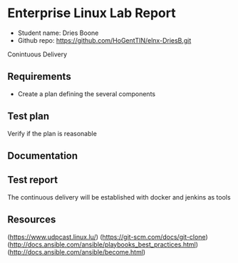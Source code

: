 # Enterprise Linux Lab Report

- Student name: Dries Boone
- Github repo: <https://github.com/HoGentTIN/elnx-DriesB.git>


Conintuous Delivery 

## Requirements

- Create a plan defining the several components

## Test plan

Verify if the plan is reasonable

## Documentation



## Test report

The continuous delivery will be established with docker and jenkins as tools

## Resources

(https://www.udpcast.linux.lu/)
(https://git-scm.com/docs/git-clone)
(http://docs.ansible.com/ansible/playbooks_best_practices.html)
(http://docs.ansible.com/ansible/become.html)
